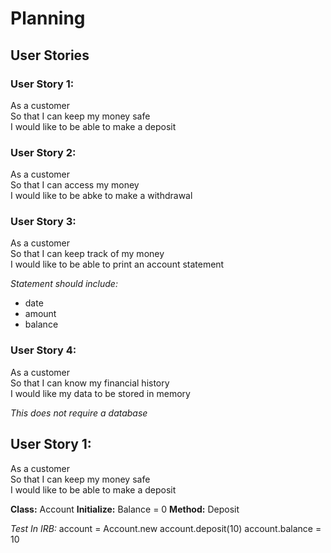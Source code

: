 # Planning

## User Stories

### User Story 1:

As a customer  
So that I can keep my money safe  
I would like to be able to make a deposit  

### User Story 2:

As a customer  
So that I can access my money  
I would like to be abke to make a withdrawal  

### User Story 3:

As a customer  
So that I can keep track of my money  
I would like to be able to print an account statement  

*Statement should include:*
- date
- amount
- balance

### User Story 4:

As a customer  
So that I can know my financial history  
I would like my data to be stored in memory  

*This does not require a database*


## User Story 1:

As a customer  
So that I can keep my money safe  
I would like to be able to make a deposit  

**Class:** Account
**Initialize:** Balance = 0
**Method:** Deposit

*Test In IRB:*
account = Account.new
account.deposit(10)
account.balance = 10
